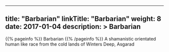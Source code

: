 
---
title: "Barbarian"
linkTitle: "Barbarian"
weight: 8
date: 2017-01-04
description: >
 Barbarian
---

{{% pageinfo %}}
Barbarian
{{% /pageinfo %}}
A shamanistic orientated human like race from the cold lands of Winters Deep, Asgarad
